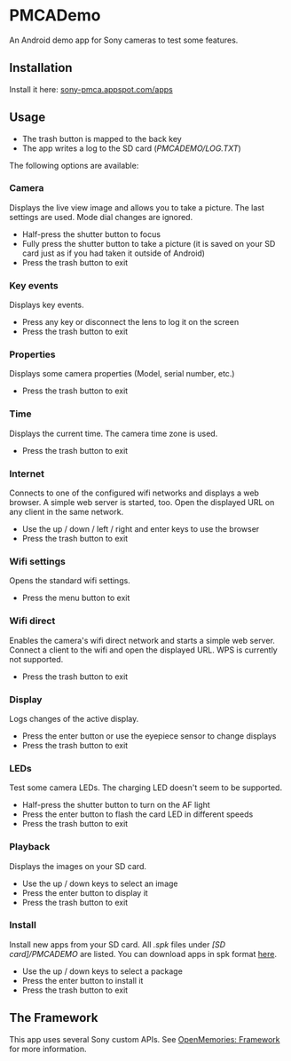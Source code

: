 # PMCADemo #

An Android demo app for Sony cameras to test some features.

## Installation ##
Install it here: [sony-pmca.appspot.com/apps](https://sony-pmca.appspot.com/apps)

## Usage ##
* The trash button is mapped to the back key
* The app writes a log to the SD card (*PMCADEMO/LOG.TXT*)

The following options are available:

### Camera ##
Displays the live view image and allows you to take a picture. The last settings are used. Mode dial changes are ignored.

* Half-press the shutter button to focus
* Fully press the shutter button to take a picture (it is saved on your SD card just as if you had taken it outside of Android) 
* Press the trash button to exit

### Key events ###
Displays key events.

* Press any key or disconnect the lens to log it on the screen
* Press the trash button to exit

### Properties ###
Displays some camera properties (Model, serial number, etc.)

* Press the trash button to exit

### Time ###
Displays the current time. The camera time zone is used.

* Press the trash button to exit

### Internet ###
Connects to one of the configured wifi networks and displays a web browser. A simple web server is started, too. Open the displayed URL on any client in the same network.

* Use the up / down / left / right and enter keys to use the browser
* Press the trash button to exit

### Wifi settings ###
Opens the standard wifi settings.

* Press the menu button to exit

### Wifi direct ###
Enables the camera's wifi direct network and starts a simple web server. Connect a client to the wifi and open the displayed URL. WPS is currently not supported. 

* Press the trash button to exit

### Display ###
Logs changes of the active display.

* Press the enter button or use the eyepiece sensor to change displays
* Press the trash button to exit

### LEDs ###
Test some camera LEDs. The charging LED doesn't seem to be supported.

* Half-press the shutter button to turn on the AF light
* Press the enter button to flash the card LED in different speeds
* Press the trash button to exit

### Playback ###
Displays the images on your SD card.

* Use the up / down keys to select an image
* Press the enter button to display it
* Press the trash button to exit

### Install ###
Install new apps from your SD card. All *.spk* files under *[SD card]/PMCADEMO* are listed. You can download apps in spk format [here](https://sony-pmca.appspot.com/apps).

* Use the up / down keys to select a package
* Press the enter button to install it
* Press the trash button to exit

## The Framework ##
This app uses several Sony custom APIs. See [OpenMemories: Framework](https://github.com/ma1co/OpenMemories-Framework) for more information.
